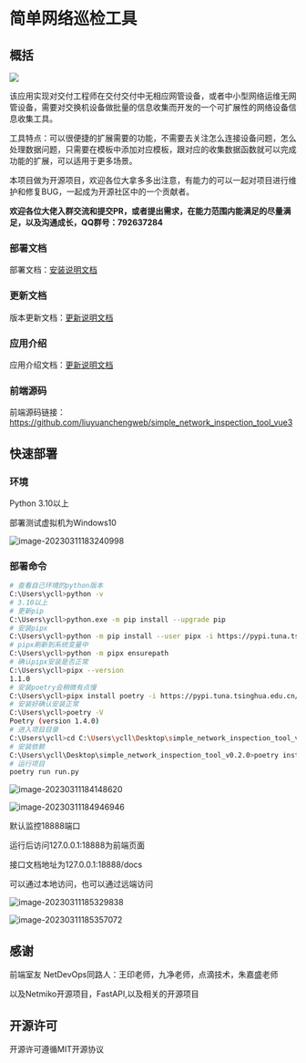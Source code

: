 # 简单网络巡检工具

## 概括

![](./static/image/image-20230311173710167.png)

该应用实现对交付工程师在交付交付中无相应网管设备，或者中小型网络运维无网管设备，需要对交换机设备做批量的信息收集而开发的一个可扩展性的网络设备信息收集工具。

工具特点：可以很便捷的扩展需要的功能，不需要去关注怎么连接设备问题，怎么处理数据问题，只需要在模板中添加对应模板，跟对应的收集数据函数就可以完成功能的扩展，可以适用于更多场景。

本项目做为开源项目，欢迎各位大拿多多出注意，有能力的可以一起对项目进行维护和修复BUG，一起成为开源社区中的一个贡献者。

**欢迎各位大佬入群交流和提交PR，或者提出需求，在能力范围内能满足的尽量满足，以及沟通成长，QQ群号：792637284**

### 部署文档

部署文档：[安装说明文档](.\docs\安装说明.md)

### 更新文档

版本更新文档：[更新说明文档](.\docs\更新说明.md)

### 应用介绍

应用介绍文档：[更新说明文档](.\docs\应用介绍.md)

### 前端源码

前端源码链接：https://github.com/liuyuanchengweb/simple_network_inspection_tool_vue3




## 快速部署

### 环境

Python 3.10以上

部署测试虚拟机为Windows10

![image-20230311183240998](./static/image/image-20230311183240998.png)

### 部署命令

~~~sh
# 查看自己环境的python版本
C:\Users\ycll>python -v
# 3.10以上
# 更新pip
C:\Users\ycll>python.exe -m pip install --upgrade pip
# 安装pipx
C:\Users\ycll>python -m pip install --user pipx -i https://pypi.tuna.tsinghua.edu.cn/simple
# pipx刷新到系统变量中
C:\Users\ycll>python -m pipx ensurepath
# 确认pipx安装是否正常
C:\Users\ycll>pipx --version
1.1.0
# 安装poetry会稍微有点慢
C:\Users\ycll>pipx install poetry -i https://pypi.tuna.tsinghua.edu.cn/simple
# 安装好确认安装正常
C:\Users\ycll>poetry -V
Poetry (version 1.4.0)
# 进入项目目录
C:\Users\ycll>cd C:\Users\ycll\Desktop\simple_network_inspection_tool_v0.2.0
# 安装依赖
C:\Users\ycll\Desktop\simple_network_inspection_tool_v0.2.0>poetry install
# 运行项目
poetry run run.py
~~~

![image-20230311184148620](./static/image/image-20230311184148620.png)

![image-20230311184946946](./static/image/image-20230311184946946.png)

默认监控18888端口

运行后访问127.0.0.1:18888为前端页面

接口文档地址为127.0.0.1:18888/docs

可以通过本地访问，也可以通过远端访问

![image-20230311185329838](./static/image/image-20230311185329838.png)

![image-20230311185357072](./static/image/image-20230311185357072.png)

## 感谢
前端室友
NetDevOps同路人：王印老师，九净老师，点滴技术，朱嘉盛老师

以及Netmiko开源项目，FastAPI,以及相关的开源项目
## 开源许可
开源许可遵循MIT开源协议
